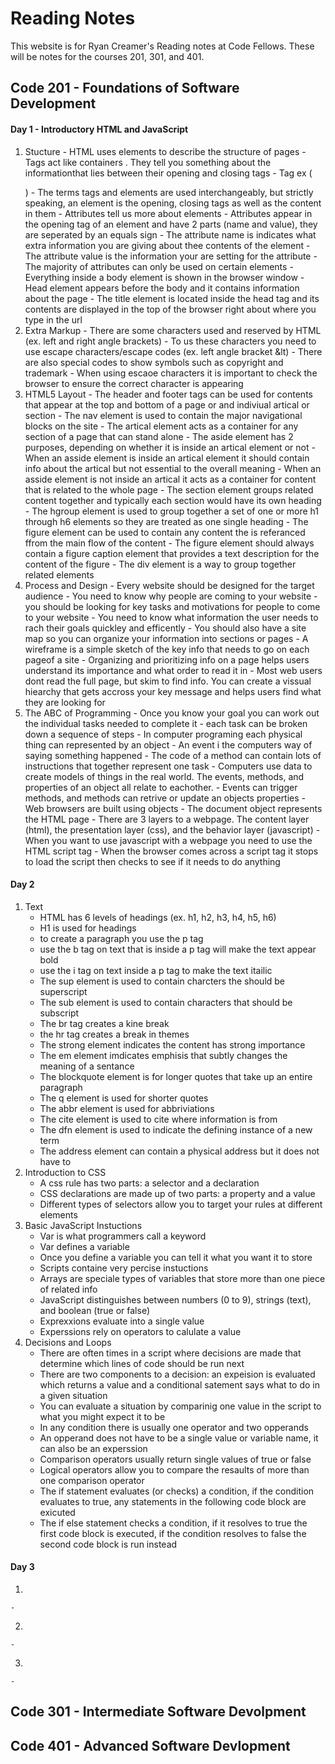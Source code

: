 # Reading Notes
This website is for Ryan Creamer's Reading notes at Code Fellows. These will be notes for the courses 201, 301, and 401. 

## Code 201 - Foundations of Software Development
#### Day 1 - Introductory HTML and JavaScript
  1. Stucture
    - HTML uses elements to describe the structure of pages
    - Tags act like containers . They tell you something about the informationthat lies between their opening and closing tags
    - Tag ex (<p> </p>)
    - The terms tags and elements are used interchangeably, but strictly speaking, an element is the opening, closing tags as well as         the content in them
    - Attributes tell us more about elements
    - Attributes appear in the opening tag of an element and have 2 parts (name and value), they are seperated by an equals sign
    - The attribute name is indicates what extra information you are giving about thee contents of the element
    - The attribute value is the information your are setting for the attribute
    - The majority of attributes can only be used on certain elements
    - Everything inside a body element is shown in the browser window
    - Head element appears before the body and it contains information about the page
    - The title element is located inside the head tag and its contents are displayed in the top of the browser right about where you         type in the url
  2. Extra Markup 
    - There are some characters used and reserved by HTML (ex. left and right angle brackets)
    - To us these characters you need to use escape characters/escape codes (ex. left angle bracket &lt)
    - There are also special codes to show symbols such as copyright and trademark
    - When using escaoe characters it is important to check the browser to ensure the correct character is appearing
  3. HTML5 Layout
    - The header and footer tags can be used for contents that appear at the top and bottom of a page or and indiviual artical or             section
    - The nav element is used to contain the major navigational blocks on the site
    - The artical element acts as a container for any section of a page that can stand alone
    - The aside element has 2 purposes, depending on whether it is inside an artical element or not
    - When an asside element is inside an artical element it should contain info about the artical but not essential to the overall           meaning
    - When an asside element is not inside an artical it acts as a container for content that is related to the whole page
    - The section element groups related content together and typically each section would have its own heading
    - The hgroup element is used to group together a set of one or more h1 through h6 elements so they are treated as one single heading
    - The figure element can be used to contain any content the is referanced ffrom the main flow of the content
    - The figure element should always contain a figure caption element that provides a text description for the content of the figure
    - The div element is a way to group together related elements
  4. Process and Design 
    - Every website should be designed for the target audience
    - You need to know why people are coming to your website
    - you should be looking for key tasks and motivations for people to come to your website
    - You need to know what information the user needs to rach their goals quickley and efficently
    - You should also have a site map so you can organize your information into sections or pages
    - A wireframe is a simple sketch of the key info that needs to go on each pageof a site
    - Organizing and prioritizing info on a page helps users understand its importance and what order to read it in
    - Most web users dont read the full page, but skim to find info. You can create a vissual hiearchy that gets accross your key             message and helps users find what they are looking for
  5. The ABC of Programming
    - Once you know your goal you can work out the individual tasks needed to complete it 
    - each task can be broken down a sequence of steps
    - In computer programing each physical thing can represented by an object
    - An event i the computers way of saying something happened
    - The code of a method can contain lots of instructions that together represent one task
    - Computers use data to create models of things in the real world. The events, methods, and properties of an object all relate to         eachother.
    - Events can trigger methods, and methods can retrive or update an objects properties
    - Web browsers are built using objects
    - The document object represents the HTML page
    - There are 3 layers to a webpage. The content layer (html), the presentation layer (css), and the behavior layer (javascript)
    - When you want to use javascript with a webpage you need to use the HTML script tag
    - When the browser comes across a script tag it stops to load the script then checks to see if it needs to do anything
#### Day 2
  1. Text
     - HTML has 6 levels of headings (ex. h1, h2, h3, h4, h5, h6)
     - H1 is used for headings
     - to create a paragraph you use the p tag
     - use the b tag on text that is inside a p tag will make the text appear bold
     - use the i tag on text inside a p tag to make the text itailic
     - The sup element is used to contain charcters the should be superscript
     - The sub element is used to contain characters that should be subscript
     - The br tag creates a kine break 
     - the hr tag creates a break in themes
     - The strong element indicates the content has strong importance
     - The em element imdicates emphisis that subtly changes the meaning of a sentance
     - The blockquote element is for longer quotes that take up an entire paragraph
     - The q element is used for shorter quotes
     - The abbr element is used for abbriviations
     - The cite element is used to cite where information is from
     - The dfn element is used to indicate the defining instance of a new term
     - The address element can contain a physical address but it does not have to
  2. Introduction to CSS
     - A css rule has two parts: a selector and a declaration
     - CSS declarations are made up of two parts: a property and a value
     - Different types of selectors allow you to target your rules at different elements
  3. Basic JavaScript Instuctions
     - Var is what programmers call a keyword
     - Var defines a variable
     - Once you define a variable you can tell it what you want it to store
     - Scripts containe very percise instuctions
     - Arrays are speciale types of variables that store more than one piece of related info
     - JavaScript distinguishes between numbers (0 to 9), strings (text), and boolean (true or false)
     - Exprexxions evaluate into a single value
     - Experssions rely on operators to calulate a value
  4. Decisions and Loops
     - There are often times in a script where decisions are  made that determine which lines of code should be run next
     - There are two components to a decision: an expeision is evaluated which returns a value and a conditional satement says what to          do in a given situation
     - You can evaluate a situation by comparinig one value in the script to what you might expect it to be
     - In any condition there is usually one operator and two opperands
     - An opperand does not have to be a single value or variable name, it can also be an experssion
     - Comparison operators usually return single values of true or false 
     - Logical operators allow you to compare the resaults of more than one comparison operator
     - The if statement evaluates (or checks) a condition, if the condition evaluates to true, any statements in the following code            block are exicuted
     - The if else statement checks a condition, if it resolves to true the first code block is executed, if the condition resolves to          false the second code block is run instead
#### Day 3
  1.
    -
  2.
    -
  3.
    -
## Code 301 - Intermediate Software Devolpment 

## Code 401 - Advanced Software Devlopment

